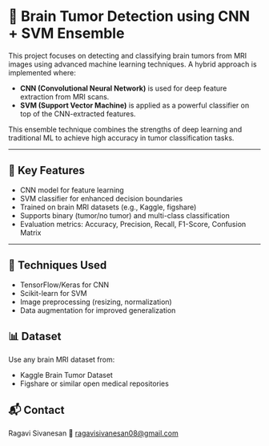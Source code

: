 # 🧠 Brain Tumor Detection using CNN + SVM Ensemble

This project focuses on detecting and classifying brain tumors from MRI images using advanced machine learning techniques. A hybrid approach is implemented where:

- **CNN (Convolutional Neural Network)** is used for deep feature extraction from MRI scans.
- **SVM (Support Vector Machine)** is applied as a powerful classifier on top of the CNN-extracted features.

This ensemble technique combines the strengths of deep learning and traditional ML to achieve high accuracy in tumor classification tasks.

---

## 📌 Key Features
- CNN model for feature learning
- SVM classifier for enhanced decision boundaries
- Trained on brain MRI datasets (e.g., Kaggle, figshare)
- Supports binary (tumor/no tumor) and multi-class classification
- Evaluation metrics: Accuracy, Precision, Recall, F1-Score, Confusion Matrix

---

## 🧪 Techniques Used
- TensorFlow/Keras for CNN
- Scikit-learn for SVM
- Image preprocessing (resizing, normalization)
- Data augmentation for improved generalization

## 📊 Dataset
Use any brain MRI dataset from:
- Kaggle Brain Tumor Dataset
- Figshare or similar open medical repositories



## 📬 Contact
Ragavi Sivanesan
📧 ragavisivanesan08@gmail.com
